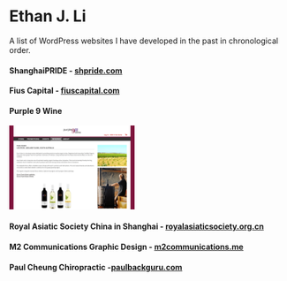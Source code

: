 # Ethan J. Li


A list of WordPress websites I have developed in the past in chronological order.

#### ShanghaiPRIDE - [shpride.com](http://www.shpride.com/)

#### Fius Capital - [fiuscapital.com](http://www.fiuscapital.com/)
#### Purple 9 Wine

<img src="images/p9wine.png" width="45%">

#### Royal Asiatic Society China in Shanghai - [royalasiaticsociety.org.cn](http://www.royalasiaticsociety.org.cn/)
#### M2 Communications Graphic Design - [m2communications.me]( http://m2communications.me/)
#### Paul Cheung Chiropractic -[paulbackguru.com](http://www.paulbackguru.com/)

